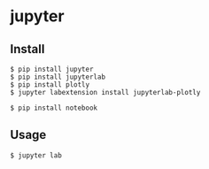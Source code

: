 # jupyter

## Install

    $ pip install jupyter
    $ pip install jupyterlab
    $ pip install plotly
    $ jupyter labextension install jupyterlab-plotly

    $ pip install notebook

## Usage

    $ jupyter lab
